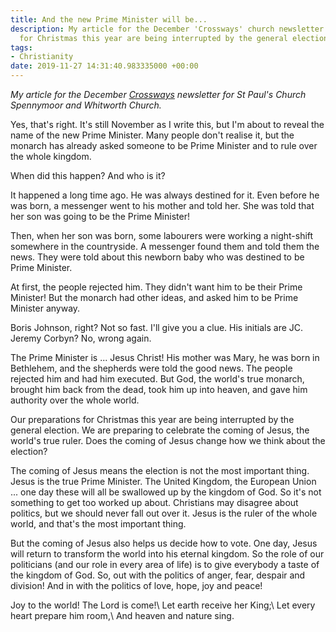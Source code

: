 ```yaml
---
title: And the new Prime Minister will be...
description: My article for the December 'Crossways' church newsletter. Our preparations
  for Christmas this year are being interrupted by the general election.
tags:
- Christianity
date: 2019-11-27 14:31:40.983335000 +00:00
---
```

_My article for the December [Crossways](https://www.stpaulsspennymoor.co.uk/crossways/) newsletter for St Paul's Church Spennymoor and Whitworth Church._

Yes, that's right. It's still November as I write this, but I'm about to reveal the name of the new Prime Minister. Many people don't realise it, but the monarch has already asked someone to be Prime Minister and to rule over the whole kingdom.

When did this happen? And who is it?

It happened a long time ago. He was always destined for it. Even before he was born, a messenger went to his mother and told her. She was told that her son was going to be the Prime Minister!

Then, when her son was born, some labourers were working a night-shift somewhere in the countryside. A messenger found them and told them the news. They were told about this newborn baby who was destined to be Prime Minister.

At first, the people rejected him. They didn't want him to be their Prime Minister! But the monarch had other ideas, and asked him to be Prime Minister anyway.

Boris Johnson, right? Not so fast. I'll give you a clue. His initials are JC. Jeremy Corbyn? No, wrong again.

The Prime Minister is ... Jesus Christ! His mother was Mary, he was born in Bethlehem, and the shepherds were told the good news. The people rejected him and had him executed. But God, the world's true monarch, brought him back from the dead, took him up into heaven, and gave him authority over the whole world.

Our preparations for Christmas this year are being interrupted by the general election. We are preparing to celebrate the coming of Jesus, the world's true ruler. Does the coming of Jesus change how we think about the election?

The coming of Jesus means the election is not the most important thing. Jesus is the true Prime Minister. The United Kingdom, the European Union ... one day these will all be swallowed up by the kingdom of God. So it's not something to get too worked up about. Christians may disagree about politics, but we should never fall out over it. Jesus is the ruler of the whole world, and that's the most important thing.

But the coming of Jesus also helps us decide how to vote. One day, Jesus will return to transform the world into his eternal kingdom. So the role of our politicians (and our role in every area of life) is to give everybody a taste of the kingdom of God. So, out with the politics of anger, fear, despair and division! And in with the politics of love, hope, joy and peace!

Joy to the world! The Lord is come!\\
Let earth receive her King;\\
Let every heart prepare him room,\\
And heaven and nature sing.
